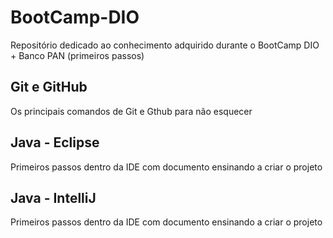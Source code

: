 # BootCamp-DIO

Repositório dedicado ao conhecimento adquirido durante o BootCamp DIO + Banco PAN (primeiros passos)

## Git e GitHub

Os principais comandos de Git e Gthub para não esquecer

## Java - Eclipse

Primeiros passos dentro da IDE com documento ensinando a criar o projeto



## Java - IntelliJ

Primeiros passos dentro da IDE com documento ensinando a criar o projeto
